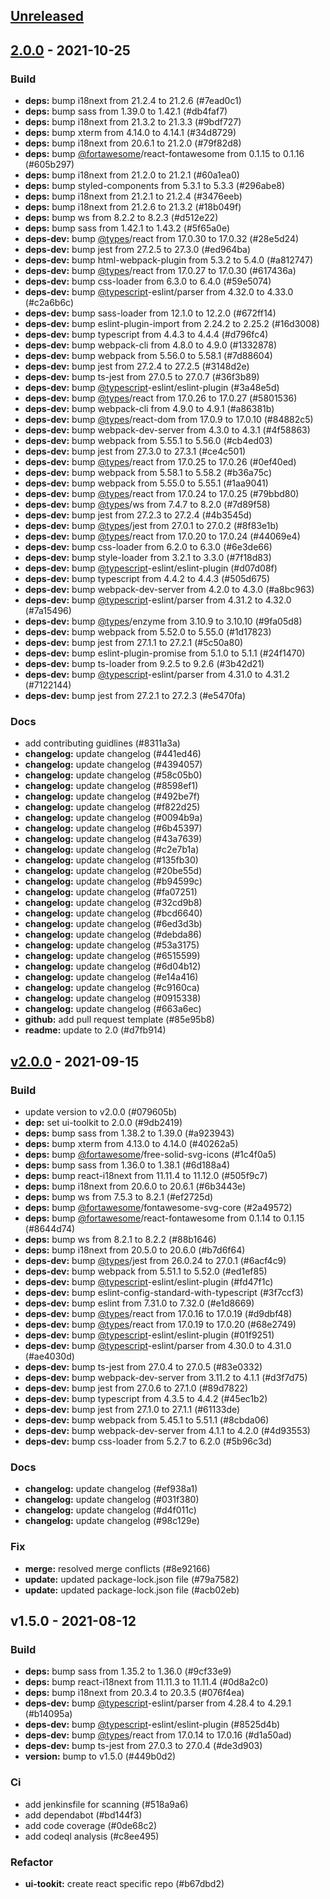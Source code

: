 <a name="unreleased"></a>
## [Unreleased]


<a name="2.0.0"></a>
## [2.0.0] - 2021-10-25
### Build
- **deps:** bump i18next from 21.2.4 to 21.2.6 (#7ead0c1) 
- **deps:** bump sass from 1.39.0 to 1.42.1 (#db4faf7) 
- **deps:** bump i18next from 21.3.2 to 21.3.3 (#9bdf727) 
- **deps:** bump xterm from 4.14.0 to 4.14.1 (#34d8729) 
- **deps:** bump i18next from 20.6.1 to 21.2.0 (#79f82d8) 
- **deps:** bump [@fortawesome](https://github.com/fortawesome)/react-fontawesome from 0.1.15 to 0.1.16 (#605b297) 
- **deps:** bump i18next from 21.2.0 to 21.2.1 (#60a1ea0) 
- **deps:** bump styled-components from 5.3.1 to 5.3.3 (#296abe8) 
- **deps:** bump i18next from 21.2.1 to 21.2.4 (#3476eeb) 
- **deps:** bump i18next from 21.2.6 to 21.3.2 (#18b049f) 
- **deps:** bump ws from 8.2.2 to 8.2.3 (#d512e22) 
- **deps:** bump sass from 1.42.1 to 1.43.2 (#5f65a0e) 
- **deps-dev:** bump [@types](https://github.com/types)/react from 17.0.30 to 17.0.32 (#28e5d24) 
- **deps-dev:** bump jest from 27.2.5 to 27.3.0 (#ed964ba) 
- **deps-dev:** bump html-webpack-plugin from 5.3.2 to 5.4.0 (#a812747) 
- **deps-dev:** bump [@types](https://github.com/types)/react from 17.0.27 to 17.0.30 (#617436a) 
- **deps-dev:** bump css-loader from 6.3.0 to 6.4.0 (#59e5074) 
- **deps-dev:** bump [@typescript](https://github.com/typescript)-eslint/parser from 4.32.0 to 4.33.0 (#c2a6b6c) 
- **deps-dev:** bump sass-loader from 12.1.0 to 12.2.0 (#672ff14) 
- **deps-dev:** bump eslint-plugin-import from 2.24.2 to 2.25.2 (#16d3008) 
- **deps-dev:** bump typescript from 4.4.3 to 4.4.4 (#d796fc4) 
- **deps-dev:** bump webpack-cli from 4.8.0 to 4.9.0 (#1332878) 
- **deps-dev:** bump webpack from 5.56.0 to 5.58.1 (#7d88604) 
- **deps-dev:** bump jest from 27.2.4 to 27.2.5 (#3148d2e) 
- **deps-dev:** bump ts-jest from 27.0.5 to 27.0.7 (#36f3b89) 
- **deps-dev:** bump [@typescript](https://github.com/typescript)-eslint/eslint-plugin (#3a48e5d) 
- **deps-dev:** bump [@types](https://github.com/types)/react from 17.0.26 to 17.0.27 (#5801536) 
- **deps-dev:** bump webpack-cli from 4.9.0 to 4.9.1 (#a86381b) 
- **deps-dev:** bump [@types](https://github.com/types)/react-dom from 17.0.9 to 17.0.10 (#84882c5) 
- **deps-dev:** bump webpack-dev-server from 4.3.0 to 4.3.1 (#4f58863) 
- **deps-dev:** bump webpack from 5.55.1 to 5.56.0 (#cb4ed03) 
- **deps-dev:** bump jest from 27.3.0 to 27.3.1 (#ce4c501) 
- **deps-dev:** bump [@types](https://github.com/types)/react from 17.0.25 to 17.0.26 (#0ef40ed) 
- **deps-dev:** bump webpack from 5.58.1 to 5.58.2 (#b36a75c) 
- **deps-dev:** bump webpack from 5.55.0 to 5.55.1 (#1aa9041) 
- **deps-dev:** bump [@types](https://github.com/types)/react from 17.0.24 to 17.0.25 (#79bbd80) 
- **deps-dev:** bump [@types](https://github.com/types)/ws from 7.4.7 to 8.2.0 (#7d89f58) 
- **deps-dev:** bump jest from 27.2.3 to 27.2.4 (#4b3545d) 
- **deps-dev:** bump [@types](https://github.com/types)/jest from 27.0.1 to 27.0.2 (#8f83e1b) 
- **deps-dev:** bump [@types](https://github.com/types)/react from 17.0.20 to 17.0.24 (#44069e4) 
- **deps-dev:** bump css-loader from 6.2.0 to 6.3.0 (#6e3de66) 
- **deps-dev:** bump style-loader from 3.2.1 to 3.3.0 (#7f18d83) 
- **deps-dev:** bump [@typescript](https://github.com/typescript)-eslint/eslint-plugin (#d07d08f) 
- **deps-dev:** bump typescript from 4.4.2 to 4.4.3 (#505d675) 
- **deps-dev:** bump webpack-dev-server from 4.2.0 to 4.3.0 (#a8bc963) 
- **deps-dev:** bump [@typescript](https://github.com/typescript)-eslint/parser from 4.31.2 to 4.32.0 (#7a15496) 
- **deps-dev:** bump [@types](https://github.com/types)/enzyme from 3.10.9 to 3.10.10 (#9fa05d8) 
- **deps-dev:** bump webpack from 5.52.0 to 5.55.0 (#1d17823) 
- **deps-dev:** bump jest from 27.1.1 to 27.2.1 (#5c50a80) 
- **deps-dev:** bump eslint-plugin-promise from 5.1.0 to 5.1.1 (#24f1470) 
- **deps-dev:** bump ts-loader from 9.2.5 to 9.2.6 (#3b42d21) 
- **deps-dev:** bump [@typescript](https://github.com/typescript)-eslint/parser from 4.31.0 to 4.31.2 (#7122144) 
- **deps-dev:** bump jest from 27.2.1 to 27.2.3 (#e5470fa) 

### Docs
- add contributing guidlines (#8311a3a) 
- **changelog:** update changelog (#441ed46) 
- **changelog:** update changelog (#4394057) 
- **changelog:** update changelog (#58c05b0) 
- **changelog:** update changelog (#8598ef1) 
- **changelog:** update changelog (#492be7f) 
- **changelog:** update changelog (#f822d25) 
- **changelog:** update changelog (#0094b9a) 
- **changelog:** update changelog (#6b45397) 
- **changelog:** update changelog (#43a7639) 
- **changelog:** update changelog (#c2e7b1a) 
- **changelog:** update changelog (#135fb30) 
- **changelog:** update changelog (#20be55d) 
- **changelog:** update changelog (#b94599c) 
- **changelog:** update changelog (#fa07251) 
- **changelog:** update changelog (#32cd9b8) 
- **changelog:** update changelog (#bcd6640) 
- **changelog:** update changelog (#6ed3d3b) 
- **changelog:** update changelog (#debda86) 
- **changelog:** update changelog (#53a3175) 
- **changelog:** update changelog (#6515599) 
- **changelog:** update changelog (#6d04b12) 
- **changelog:** update changelog (#e14a416) 
- **changelog:** update changelog (#c9160ca) 
- **changelog:** update changelog (#0915338) 
- **changelog:** update changelog (#663a6ec) 
- **github:** add pull request template (#85e95b8) 
- **readme:** update to 2.0 (#d7fb914) 


<a name="v2.0.0"></a>
## [v2.0.0] - 2021-09-15
### Build
- update version to v2.0.0 (#079605b) 
- **dep:** set ui-toolkit to 2.0.0 (#9db2419) 
- **deps:** bump sass from 1.38.2 to 1.39.0 (#a923943) 
- **deps:** bump xterm from 4.13.0 to 4.14.0 (#40262a5) 
- **deps:** bump [@fortawesome](https://github.com/fortawesome)/free-solid-svg-icons (#1c4f0a5) 
- **deps:** bump sass from 1.36.0 to 1.38.1 (#6d188a4) 
- **deps:** bump react-i18next from 11.11.4 to 11.12.0 (#505f9c7) 
- **deps:** bump i18next from 20.6.0 to 20.6.1 (#6b3443e) 
- **deps:** bump ws from 7.5.3 to 8.2.1 (#ef2725d) 
- **deps:** bump [@fortawesome](https://github.com/fortawesome)/fontawesome-svg-core (#2a49572) 
- **deps:** bump [@fortawesome](https://github.com/fortawesome)/react-fontawesome from 0.1.14 to 0.1.15 (#8644d74) 
- **deps:** bump ws from 8.2.1 to 8.2.2 (#88b1646) 
- **deps:** bump i18next from 20.5.0 to 20.6.0 (#b7d6f64) 
- **deps-dev:** bump [@types](https://github.com/types)/jest from 26.0.24 to 27.0.1 (#6acf4c9) 
- **deps-dev:** bump webpack from 5.51.1 to 5.52.0 (#ed1ef85) 
- **deps-dev:** bump [@typescript](https://github.com/typescript)-eslint/eslint-plugin (#fd47f1c) 
- **deps-dev:** bump eslint-config-standard-with-typescript (#3f7ccf3) 
- **deps-dev:** bump eslint from 7.31.0 to 7.32.0 (#e1d8669) 
- **deps-dev:** bump [@types](https://github.com/types)/react from 17.0.16 to 17.0.19 (#d9dbf48) 
- **deps-dev:** bump [@types](https://github.com/types)/react from 17.0.19 to 17.0.20 (#68e2749) 
- **deps-dev:** bump [@typescript](https://github.com/typescript)-eslint/eslint-plugin (#01f9251) 
- **deps-dev:** bump [@typescript](https://github.com/typescript)-eslint/parser from 4.30.0 to 4.31.0 (#ae4030d) 
- **deps-dev:** bump ts-jest from 27.0.4 to 27.0.5 (#83e0332) 
- **deps-dev:** bump webpack-dev-server from 3.11.2 to 4.1.1 (#d3f7d75) 
- **deps-dev:** bump jest from 27.0.6 to 27.1.0 (#89d7822) 
- **deps-dev:** bump typescript from 4.3.5 to 4.4.2 (#45ec1b2) 
- **deps-dev:** bump jest from 27.1.0 to 27.1.1 (#61133de) 
- **deps-dev:** bump webpack from 5.45.1 to 5.51.1 (#8cbda06) 
- **deps-dev:** bump webpack-dev-server from 4.1.1 to 4.2.0 (#4d93553) 
- **deps-dev:** bump css-loader from 5.2.7 to 6.2.0 (#5b96c3d) 

### Docs
- **changelog:** update changelog (#ef938a1) 
- **changelog:** update changelog (#031f380) 
- **changelog:** update changelog (#d4f011c) 
- **changelog:** update changelog (#98c129e) 

### Fix
- **merge:** resolved merge conflicts (#8e92166) 
- **update:** updated package-lock.json file (#79a7582) 
- **update:** updated package-lock.json file (#acb02eb) 


<a name="v1.5.0"></a>
## v1.5.0 - 2021-08-12
### Build
- **deps:** bump sass from 1.35.2 to 1.36.0 (#9cf33e9) 
- **deps:** bump react-i18next from 11.11.3 to 11.11.4 (#0d8a2c0) 
- **deps:** bump i18next from 20.3.4 to 20.3.5 (#076f4ea) 
- **deps-dev:** bump [@typescript](https://github.com/typescript)-eslint/parser from 4.28.4 to 4.29.1 (#b14095a) 
- **deps-dev:** bump [@typescript](https://github.com/typescript)-eslint/eslint-plugin (#8525d4b) 
- **deps-dev:** bump [@types](https://github.com/types)/react from 17.0.14 to 17.0.16 (#d1a50ad) 
- **deps-dev:** bump ts-jest from 27.0.3 to 27.0.4 (#de3d903) 
- **version:** bump to v1.5.0 (#449b0d2) 

### Ci
- add jenkinsfile for scanning (#518a9a6) 
- add dependabot (#bd144f3) 
- add code coverage (#0de68c2) 
- add codeql analysis (#c8ee495) 

### Refactor
- **ui-tookit:** create react specific repo (#b67dbd2) 


[Unreleased]: https://github.com/open-amt-cloud-toolkit/ui-toolkit/compare/2.0.0...HEAD
[2.0.0]: https://github.com/open-amt-cloud-toolkit/ui-toolkit/compare/v2.0.0...2.0.0
[v2.0.0]: https://github.com/open-amt-cloud-toolkit/ui-toolkit/compare/v1.5.0...v2.0.0
